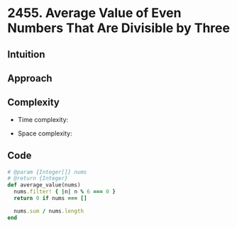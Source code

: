 # 2455. Average Value of Even Numbers That Are Divisible by Three

## Intuition

## Approach
<!-- Describe your approach to solving the problem. -->

## Complexity

- Time complexity:
<!-- Add your time complexity here, e.g. $$O(n)$$ -->

- Space complexity:
<!-- Add your space complexity here, e.g. $$O(n)$$ -->

## Code

```ruby
# @param {Integer[]} nums
# @return {Integer}
def average_value(nums)
  nums.filter! { |n| n % 6 === 0 }
  return 0 if nums === []

  nums.sum / nums.length
end
```
